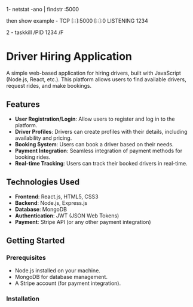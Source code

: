 1- netstat -ano | findstr :5000

then show example - TCP    [::]:5000              [::]:0               LISTENING       1234

2 - taskkill /PID 1234 /F







# Driver Hiring Application

A simple web-based application for hiring drivers, built with JavaScript (Node.js, React, etc.). This platform allows users to find available drivers, request rides, and make bookings.

## Features

- **User Registration/Login**: Allow users to register and log in to the platform.
- **Driver Profiles**: Drivers can create profiles with their details, including availability and pricing.
- **Booking System**: Users can book a driver based on their needs.
- **Payment Integration**: Seamless integration of payment methods for booking rides.
- **Real-time Tracking**: Users can track their booked drivers in real-time.

## Technologies Used

- **Frontend**: React.js, HTML5, CSS3
- **Backend**: Node.js, Express.js
- **Database**: MongoDB
- **Authentication**: JWT (JSON Web Tokens)
- **Payment**: Stripe API (or any other payment integration)

## Getting Started

### Prerequisites

- Node.js installed on your machine.
- MongoDB for database management.
- A Stripe account (for payment integration).

### Installation
